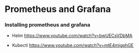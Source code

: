 # Prometheus and Grafana

### Installing prometheus and grafana
- Helm
https://www.youtube.com/watch?v=bwUECsVDbMA

- Kubectl
https://www.youtube.com/watch?v=mtE4migphGE
